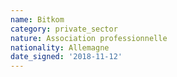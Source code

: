 ```yaml
---
name: Bitkom
category: private_sector
nature: Association professionnelle 
nationality: Allemagne
date_signed: '2018-11-12'
---
```

    